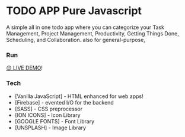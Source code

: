 # TODO APP Pure Javascript

A simple all in one todo app where you can categorize your Task Management, Project Management, Productivity, Getting Things Done, Scheduling, and Collaboration. also for general-purpose,

### Run

[😊 LIVE DEMO](https://vimaleurakaa.github.io/Todo-App_PureJS/)!

<!-- [![Build Status](https://raw.githubusercontent.com/vimaleurakaa/branded-games/master/screenshots/game.svg)](https://github.com/vimaleurakaa/product-games.git) -->

### Tech

- [Vanilla JavaScript] - HTML enhanced for web apps!
- [Firebase] - evented I/O for the backend
- [SASS] - CSS preprocessor
- [ION ICONS] - Icon Library
- [GOOGLE FONTS] - Font Library
- [UNSPLASH] - Image Library
